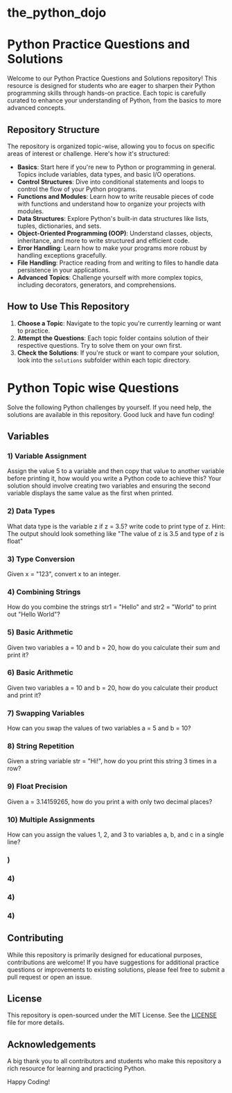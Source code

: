 # the_python_dojo
# Python Practice Questions and Solutions

Welcome to our Python Practice Questions and Solutions repository! This resource is designed for students who are eager to sharpen their Python programming skills through hands-on practice. Each topic is carefully curated to enhance your understanding of Python, from the basics to more advanced concepts.

## Repository Structure

The repository is organized topic-wise, allowing you to focus on specific areas of interest or challenge. Here's how it's structured:

- **Basics**: Start here if you're new to Python or programming in general. Topics include variables, data types, and basic I/O operations.
- **Control Structures**: Dive into conditional statements and loops to control the flow of your Python programs.
- **Functions and Modules**: Learn how to write reusable pieces of code with functions and understand how to organize your projects with modules.
- **Data Structures**: Explore Python's built-in data structures like lists, tuples, dictionaries, and sets.
- **Object-Oriented Programming (OOP)**: Understand classes, objects, inheritance, and more to write structured and efficient code.
- **Error Handling**: Learn how to make your programs more robust by handling exceptions gracefully.
- **File Handling**: Practice reading from and writing to files to handle data persistence in your applications.
- **Advanced Topics**: Challenge yourself with more complex topics, including decorators, generators, and comprehensions.

## How to Use This Repository

1. **Choose a Topic**: Navigate to the topic you're currently learning or want to practice.
2. **Attempt the Questions**: Each topic folder contains solution of their respective questions. Try to solve them on your own first.
3. **Check the Solutions**: If you're stuck or want to compare your solution, look into the `solutions` subfolder within each topic directory.

# Python Topic wise Questions

Solve the following Python challenges by yourself. If you need help, the solutions are available in this repository. Good luck and have fun coding!

## Variables
### 1) Variable Assignment
Assign the value 5 to a variable and then copy that value to another variable before printing it, how would you write a Python code to achieve this? 
Your solution should involve creating two variables and ensuring the second variable displays the same value as the first when printed.

### 2) Data Types
What data type is the variable z if z = 3.5? write code to print type of z.
Hint: The output should look something like "The value of z is 3.5 and type of z is float"

### 3) Type Conversion
Given x = "123", convert x to an integer.

### 4) Combining Strings
How do you combine the strings str1 = "Hello" and str2 = "World" to print out "Hello World"?

### 5) Basic Arithmetic
Given two variables a = 10 and b = 20, how do you calculate their sum and print it?

### 6) Basic Arithmetic
Given two variables a = 10 and b = 20, how do you calculate their product and print it?

### 7) Swapping Variables
How can you swap the values of two variables a = 5 and b = 10?

### 8) String Repetition
Given a string variable str = "Hi!", how do you print this string 3 times in a row?

### 9) Float Precision
Given a = 3.14159265, how do you print a with only two decimal places?

### 10) Multiple Assignments
How can you assign the values 1, 2, and 3 to variables a, b, and c in a single line?

### )

### 4)

### 4)

### 4)

## Contributing

While this repository is primarily designed for educational purposes, contributions are welcome! If you have suggestions for additional practice questions or improvements to existing solutions, please feel free to submit a pull request or open an issue.

## License

This repository is open-sourced under the MIT License. See the [LICENSE](LICENSE.md) file for more details.

## Acknowledgements

A big thank you to all contributors and students who make this repository a rich resource for learning and practicing Python.

Happy Coding!
